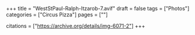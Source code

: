 +++
title = "WestStPaul-Ralph-Itzarob-7.avif"
draft = false
tags = ["Photos"]
categories = ["Circus Pizza"]
pages = [""]

citations = ["https://archive.org/details/img-6071-2"]
+++
